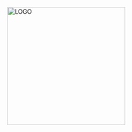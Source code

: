 
<img width="276" alt="LOGO" src="https://github.com/user-attachments/assets/8a632180-0450-43e3-be03-1e6e2d940534">
